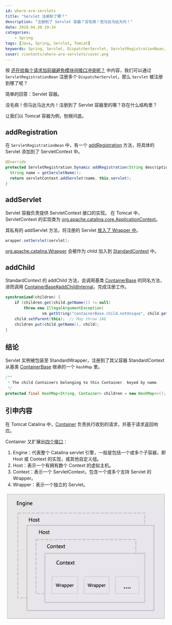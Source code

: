 ```yaml
---
id: where-are-servlets
title: "Servlet 注册到了哪？"
description: "注册到了 Servlet 容器？没毛病！但马达马达大内！"
date: 2020.04.30 19:34
categories:
    - Spring
tags: [Java, Spring, Servlet, Tomcat]
keywords: Spring, Servlet, DispatcherServlet, ServletRegistrationBean, Spring Boot, Tomcat, Catalina, Container, Engine, Host, Context, Wrapper
cover: /contents/where-are-servlets/cover.png
---
```


按 [还在给每个请求加前缀避免模块间接口冲突呢？](https://alphahinex.github.io/2020/04/24/multi-dispatcherservlet/) 中内容，我们可以通过 `ServletRegistrationBean` 注册多个 `DispatcherServlet`，那么 `Servlet` 被注册到哪了呢？

简单的回答：Servlet 容器。

没毛病！但马达马达大内！注册到了 Servlet 容器里的哪？存在什么结构里？

让我们以 Tomcat 容器为例，刨根问底。

## addRegistration

在 `ServletRegistrationBean` 中，有一个 [addRegistration](https://github.com/spring-projects/spring-boot/blob/v2.2.2.RELEASE/spring-boot-project/spring-boot/src/main/java/org/springframework/boot/web/servlet/ServletRegistrationBean.java#L175-L179) 方法，将具体的 Servlet 添加到了 ServletContext 中。

```java
@Override
protected ServletRegistration.Dynamic addRegistration(String description, ServletContext servletContext) {
  String name = getServletName();
  return servletContext.addServlet(name, this.servlet);
}
```

## addServlet

Servlet 容器负责提供 ServletContext 接口的实现。
在 Tomcat 中，ServletContext 的实现类为 [org.apache.catalina.core.ApplicationContext](https://github.com/apache/tomcat/blob/9.0.29/java/org/apache/catalina/core/ApplicationContext.java)。

其私有的 addServlet 方法，将注册的 Servlet [放入了 Wrapper 中](https://github.com/apache/tomcat/blob/9.0.29/java/org/apache/catalina/core/ApplicationContext.java#L947)。

```java
wrapper.setServlet(servlet);
```

[org.apache.catalina.Wrapper](https://github.com/apache/tomcat/blob/9.0.29/java/org/apache/catalina/Wrapper.java) 会被作为 child 加入到 [StandardContext](https://github.com/apache/tomcat/blob/9.0.29/java/org/apache/catalina/core/StandardContext.java) 中。

## addChild

StandardContext 的 addChild 方法，会调用基类 [ContainerBase](https://github.com/apache/tomcat/blob/9.0.29/java/org/apache/catalina/core/ContainerBase.java) 的同名方法，进而调用 [ContainerBase#addChildInternal](https://github.com/apache/tomcat/blob/9.0.29/java/org/apache/catalina/core/ContainerBase.java#L694)，完成注册工作。

```java
synchronized(children) {
    if (children.get(child.getName()) != null)
        throw new IllegalArgumentException(
                sm.getString("containerBase.child.notUnique", child.getName()));
    child.setParent(this);  // May throw IAE
    children.put(child.getName(), child);
}
```

## 结论

Servlet 实例被包装至 StandardWrapper，注册到了其父容器 StandardContext 从基类 [ContainerBase](https://github.com/apache/tomcat/blob/9.0.29/java/org/apache/catalina/core/ContainerBase.java#L163) 继承的一个 `HashMap` 里。

```java
/**
 * The child Containers belonging to this Container, keyed by name.
 */
protected final HashMap<String, Container> children = new HashMap<>();
```

## 引申内容

在 Tomcat Catalina 中，[Container](https://github.com/apache/tomcat/blob/9.0.29/java/org/apache/catalina/Container.java) 负责执行收到的请求，并基于请求返回响应。

Container 又扩展出[四个接口](https://github.com/apache/tomcat/blob/9.0.29/java/org/apache/catalina/Container.java#L39-L48)：

1. Engine：代表整个 Catalina servlet 引擎，一般是包括一个或多个子容器，即 Host 或 Context 的实现，或其他自定义组。
1. Host：表示一个有拥有数个 Context 的虚拟主机。
1. Context：表示一个 ServletContext，包含一个或多个支持 Servlet 的 Wrapper。
1. Wrapper：表示一个独立的 Servlet。

![Container](/contents/where-are-servlets/container.png)
